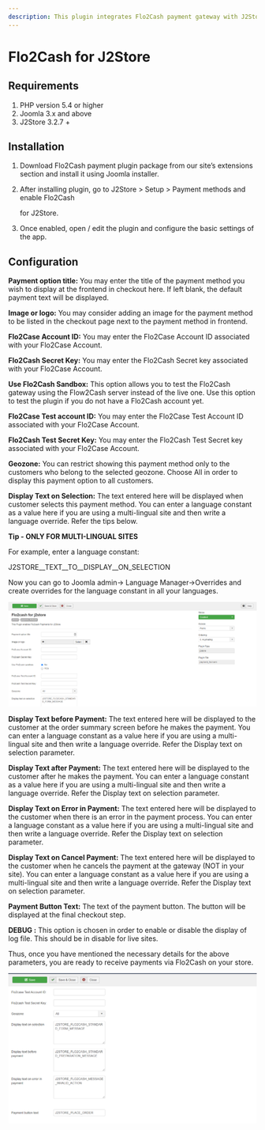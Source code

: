 ```yaml
---
description: This plugin integrates Flo2Cash payment gateway with J2Store.
---
```


# Flo2Cash for J2Store

## Requirements

1. PHP version 5.4 or higher
2. Joomla 3.x and above
3. J2Store 3.2.7 +

## Installation <a id="installation"></a>

1. Download Flo2Cash payment plugin package from our site’s extensions section and install it using Joomla installer.
2. After installing plugin, go to J2Store &gt; Setup &gt; Payment methods and enable Flo2Cash

   for J2Store.

3. Once enabled, open / edit the plugin and configure the basic settings of the app.

## Configuration <a id="configuration"></a>

**Payment option title:** You may enter the title of the payment method you wish to display at the frontend in checkout here. If left blank, the default payment text will be displayed.

**Image or logo:** You may consider adding an image for the payment method to be listed in the checkout page next to the payment method in frontend.

**Flo2Case Account ID:** You may enter the Flo2Case Account ID associated with your Flo2Case Account.

**Flo2Cash Secret Key:** You may enter the Flo2Cash Secret key associated with your Flo2Case Account.

**Use Flo2Cash Sandbox:** This option allows you to test the Flo2Cash gateway using the Flow2Cash server instead of the live one. Use this option to test the plugin if you do not have a Flo2Cash account yet.

**Flo2Case Test account ID:** You may enter the Flo2Case Test Account ID associated with your Flo2Case Account.

**Flo2Cash Test Secret Key:** You may enter the Flo2Cash Test Secret key associated with your Flo2Case Account.

**Geozone:** You can restrict showing this payment method only to the customers who belong to the selected geozone. Choose All in order to display this payment option to all customers.

**Display Text on Selection:** The text entered here will be displayed when customer selects this payment method. You can enter a language constant as a value here if you are using a multi-lingual site and then write a language override. Refer the tips below.

**Tip - ONLY FOR MULTI-LINGUAL SITES**

For example, enter a language constant:

J2STORE\__TEXT\__TO\__DISPLAY\__ON\_SELECTION

Now you can go to Joomla admin-&gt; Language Manager-&gt;Overrides and create overrides for the language constant in all your languages.

![Flo2Cash Payment- Img1](../.gitbook/assets/flo2cash-payment-img1.png)

**Display Text before Payment:** The text entered here will be displayed to the customer at the order summary screen before he makes the payment. You can enter a language constant as a value here if you are using a multi-lingual site and then write a language override. Refer the Display text on selection parameter.

**Display Text after Payment:** The text entered here will be displayed to the customer after he makes the payment. You can enter a language constant as a value here if you are using a multi-lingual site and then write a language override. Refer the Display text on selection parameter.

**Display Text on Error in Payment:** The text entered here will be displayed to the customer when there is an error in the payment process. You can enter a language constant as a value here if you are using a multi-lingual site and then write a language override. Refer the Display text on selection parameter.

**Display Text on Cancel Payment:** The text entered here will be displayed to the customer when he cancels the payment at the gateway \(NOT in your site\). You can enter a language constant as a value here if you are using a multi-lingual site and then write a language override. Refer the Display text on selection parameter.

**Payment Button Text:** The text of the payment button. The button will be displayed at the final checkout step.

**DEBUG :** This option is chosen in order to enable or disable the display of log file. This should be in disable for live sites.

Thus, once you have mentioned the necessary details for the above parameters, you are ready to receive payments via Flo2Cash on your store. 

![Flo2Cash Payment-Img2](../.gitbook/assets/flo2cash-payment-img2.png)



